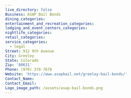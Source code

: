 ```yaml
---
live_directory: false
Business: ASAP Bail Bonds
dining_categories:
entertainment_and_recreation_categories:
lodging_and_event_centers_categories:
nightlife_categories:
retail_categories:
service_categories:
  - legal
Street: 912 9th Avenue
City: Greeley
State: Colorado
Zip: '80631'
Phone: (970) 378-7878
Website: 'https://www.asapbail.net/greeley-bail-bonds/'
Contact_Name:
Contact_Email:
Logo_image_path: /assets/asap-bail-bonds.png
---
```



